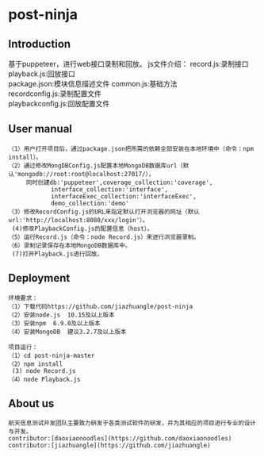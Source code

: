 # post-ninja


## Introduction
基于puppeteer，进行web接口录制和回放。
js文件介绍：
    record.js:录制接口  
    playback.js:回放接口  
    package.json:模块信息描述文件
    common.js:基础方法  
    recordconfig.js:录制配置文件  
    playbackconfig.js:回放配置文件  


## User manual
     
    （1）用户打开项目后，通过package.json把所需的依赖全部安装在本地环境中（命令：npm install）。
    （2）通过修改MongDBConfig.js配置本地MongoDB数据库url（默认'mongodb://root:root@localhost:27017/），
         同时创建db:'puppeteer',coverage_collection:'coverage',
                interface_collection:'interface',
	            interfaceExec_collection:'interfaceExec',
	            demo_collection:'demo'
    （3）修改RecordConfig.js的URL来指定默认打开浏览器的网址（默认url:'http://localhost:8080/xxx/login'）。
     (4)修改PlaybackConfig.js的配置信息（host）。
    （5）运行Record.js（命令：node Record.js）来进行浏览器录制。
    （6）录制记录保存在本地MongoDB数据库中。
     (7)打开Playback.js进行回放。
## Deployment
    
    环境要求：
    （1）下载代码https://github.com/jiazhuangle/post-ninja
    （2）安装node.js  10.15及以上版本
    （3）安装npm  6.9.0及以上版本
    （4）安装MongoDB  建议3.2.7及以上版本
    
    项目运行：
    （1）cd post-ninja-master
    （2）npm install
     (3) node Record.js
    （4）node Playback.js
## About us
    
    航天信息测试开发团队主要致力研发于各类测试软件的研发，并为其相应的项目进行专业的设计与开发。
    contributor:[daoxiaonoodles](https://github.com/daoxiaonoodles)
    contributor:[jiazhuangle](https://github.com/jiazhuangle)
